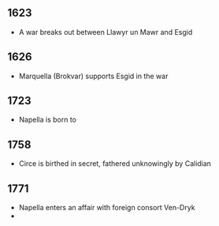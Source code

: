 
## 1623 
- A war breaks out between Llawyr un Mawr and Esgid
## 1626
- Marquella (Brokvar) supports Esgid in the war
## 1723
- Napella is born to
## 1758
- Circe is birthed in secret, fathered unknowingly by Calidian
## 1771
- Napella enters an affair with foreign consort Ven-Dryk
- 